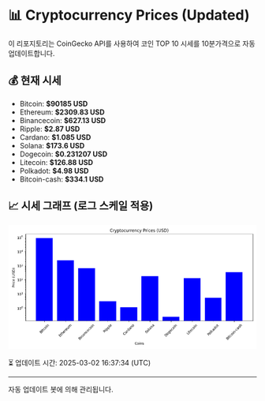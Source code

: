 
# 📊 Cryptocurrency Prices (Updated)

이 리포지토리는 CoinGecko API를 사용하여 코인 TOP 10 시세를 10분가격으로 자동 업데이트합니다.

## 💰 현재 시세
- Bitcoin: **$90185 USD**
- Ethereum: **$2309.83 USD**
- Binancecoin: **$627.13 USD**
- Ripple: **$2.87 USD**
- Cardano: **$1.085 USD**
- Solana: **$173.6 USD**
- Dogecoin: **$0.231207 USD**
- Litecoin: **$126.88 USD**
- Polkadot: **$4.98 USD**
- Bitcoin-cash: **$334.1 USD**

## 📈 시세 그래프 (로그 스케일 적용)
![Crypto Prices](crypto_prices.png)

⏳ 업데이트 시간: 2025-03-02 16:37:34 (UTC)

---
자동 업데이트 봇에 의해 관리됩니다.
